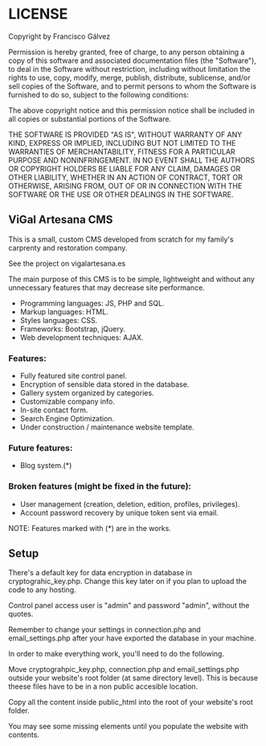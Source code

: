 # **LICENSE**
Copyright by Francisco Gálvez

Permission is hereby granted, free of charge, to any person obtaining a copy of this software and associated documentation files (the "Software"), to deal in the Software without restriction, including without limitation the rights to use, copy, modify, merge, publish, distribute, sublicense, and/or sell copies of the Software, and to permit persons to whom the Software is furnished to do so, subject to the following conditions:

The above copyright notice and this permission notice shall be included in all copies or substantial portions of the Software.

THE SOFTWARE IS PROVIDED "AS IS", WITHOUT WARRANTY OF ANY KIND, EXPRESS OR IMPLIED, INCLUDING BUT NOT LIMITED TO THE WARRANTIES OF MERCHANTABILITY, FITNESS FOR A PARTICULAR PURPOSE AND NONINFRINGEMENT. IN NO EVENT SHALL THE AUTHORS OR COPYRIGHT HOLDERS BE LIABLE FOR ANY CLAIM, DAMAGES OR OTHER LIABILITY, WHETHER IN AN ACTION OF CONTRACT, TORT OR OTHERWISE, ARISING FROM, OUT OF OR IN CONNECTION WITH THE SOFTWARE OR THE USE OR OTHER DEALINGS IN THE SOFTWARE.

## ViGal Artesana CMS
This is a small, custom CMS developed from scratch for my family's carprenty and restoration company.

See the project on vigalartesana.es

The main purpose of this CMS is to be simple, lightweight and without any unnecessary features that may decrease site performance.

- Programming languages: JS, PHP and SQL.
- Markup languages: HTML.
- Styles languages: CSS.
- Frameworks: Bootstrap, jQuery.
- Web development techniques: AJAX.

### Features:
- Fully featured site control panel.
- Encryption of sensible data stored in the database.
- Gallery system organized by categories.
- Customizable company info.
- In-site contact form.
- Search Engine Optimization.
- Under construction / maintenance website template.

### Future features:
- Blog system.(*)

### Broken features (might be fixed in the future):
- User management (creation, deletion, edition, profiles, privileges).
- Account password recovery by unique token sent via email.

NOTE: Features marked with (*) are in the works.

## Setup
There's a default key for data encryption in database in cryptograhic_key.php. Change this key later on if you plan to upload the code to any hosting.

Control panel access user is "admin" and password "admin", without the quotes.

Remember to change your settings in connection.php and email_settings.php after your have exported the database in your machine.

In order to make everything work, you'll need to do the following.

Move cryptograhpic_key.php, connection.php and email_settings.php outside your website's root folder (at same directory level). This is because theese files have to be in a non public accesible location.

Copy all the content inside public_html into the root of your website's root folder.

You may see some missing elements until you populate the website with contents.
